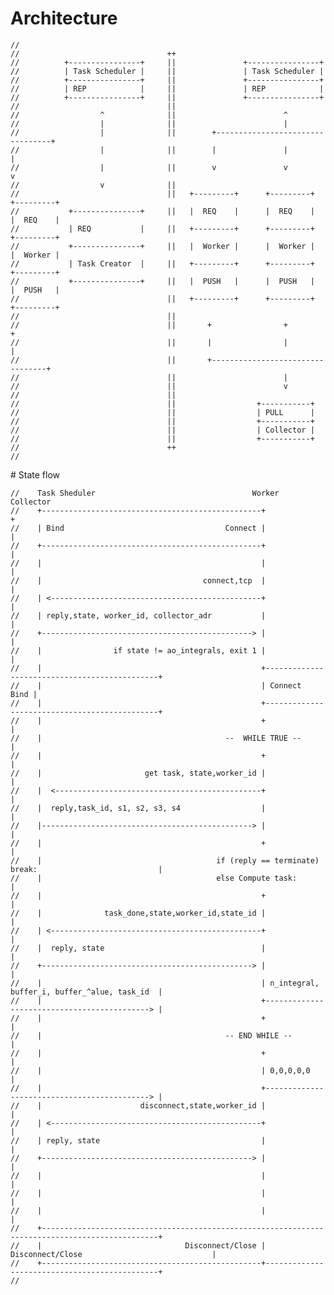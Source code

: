 # Architecture

    //          
    //                                 ++
    //          +----------------+     ||               +----------------+
    //          | Task Scheduler |     ||               | Task Scheduler |
    //          +----------------+     ||               +----------------+
    //          | REP            |     ||               | REP            |
    //          +----------------+     ||               +----------------+
    //                                 ||
    //                  ^              ||                        ^
    //                  |              ||                        |
    //                  |              ||        +---------------------------------+
    //                  |              ||        |               |                 |
    //                  |              ||        v               v                 v
    //                  v              ||
    //                                 ||   +---------+      +---------+     +---------+
    //           +---------------+     ||   |  REQ    |      |  REQ    |     |  REQ    |
    //           | REQ           |     ||   +---------+      +---------+     +---------+
    //           +---------------+     ||   |  Worker |      |  Worker |     |  Worker |
    //           | Task Creator  |     ||   +---------+      +---------+     +---------+
    //           +---------------+     ||   |  PUSH   |      |  PUSH   |     |  PUSH   |
    //                                 ||   +---------+      +---------+     +---------+
    //                                 ||
    //                                 ||       +                +                +
    //                                 ||       |                |                |
    //                                 ||       +---------------------------------+
    //                                 ||                        |
    //                                 ||                        v
    //                                 ||
    //                                 ||                  +-----------+
    //                                 ||                  | PULL      |
    //                                 ||                  +-----------+
    //                                 ||                  | Collector |
    //                                 ||                  +-----------+
    //                                 ++
    //          


# State flow

    //    Task Sheduler                                   Worker                                   Collector
    //    +-------------------------------------------------+                                              +
    //    | Bind                                    Connect |                                              |
    //    +-------------------------------------------------+                                              |
    //    |                                                 |                                              |
    //    |                                    connect,tcp  |                                              |
    //    | <-----------------------------------------------+                                              |
    //    | reply,state, worker_id, collector_adr           |                                              |
    //    +-----------------------------------------------> |                                              |
    //    |                if state != ao_integrals, exit 1 |                                              |
    //    |                                                 +----------------------------------------------+
    //    |                                                 | Connect                                 Bind |
    //    |                                                 +----------------------------------------------+
    //    |                                                 +                                              |
    //    |                                         --  WHILE TRUE --                                      |
    //    |                                                 +                                              |
    //    |                       get task, state,worker_id |                                              |
    //    |  <----------------------------------------------+                                              |
    //    |  reply,task_id, s1, s2, s3, s4                  |                                              |
    //    |-----------------------------------------------> |                                              |
    //    |                                                 +                                              |
    //    |                                       if (reply == terminate) break:                           |
    //    |                                       else Compute task:                                       |
    //    |                                                 +                                              |
    //    |              task_done,state,worker_id,state_id |                                              |
    //    | <-----------------------------------------------+                                              |
    //    |  reply, state                                   |                                              |
    //    +-----------------------------------------------> |                                              |
    //    |                                                 | n_integral, buffer_i, buffer_^alue, task_id  |
    //    |                                                 +--------------------------------------------> |
    //    |                                                 +                                              |
    //    |                                         -- END WHILE --                                        |
    //    |                                                 +                                              |
    //    |                                                 | 0,0,0,0,0                                    |
    //    |                                                 +--------------------------------------------> |
    //    |                      disconnect,state,worker_id |                                              |
    //    | <-----------------------------------------------+                                              |
    //    | reply, state                                    |                                              |
    //    +-----------------------------------------------> |                                              |
    //    |                                                 |                                              |
    //    |                                                 |                                              |
    //    |                                                 |                                              |
    //    +------------------------------------------------------------------------------------------------+
    //    |                                Disconnect/Close | Disconnect/Close                             |
    //    +-------------------------------------------------+----------------------------------------------+
    //  
